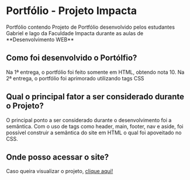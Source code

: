 <h1> Portfólio - Projeto Impacta </h1>
Portfólio contendo Projeto de Portfólio desenvolvido pelos estudantes Gabriel e Iago da Faculdade Impacta durante as aulas de **Desenvolvimento WEB**
<h2>Como foi desenvolvido o Portólfio?</h2>
Na 1ª entrega, o portfólio foi feito somente em HTML, obtendo nota 10. Na 2ª entrega, o portfólio foi aprimorado utilizando tags CSS
<h2>Qual o principal fator a ser considerado durante o Projeto?</h2>
O principal ponto a ser considerado durante o desenvolvimento foi a semântica. Com o uso de tags como header, main, footer, nav e aside, foi possível construir a semântica do site em HTML o qual foi apoveitado no CSS.
<h2>Onde posso acessar o site? </h2>
Caso queira visualizar o projeto, <a href="https://gabealbuquerque.github.io/portfolio" target="_blank" rel="external">clique aqui!</a>
